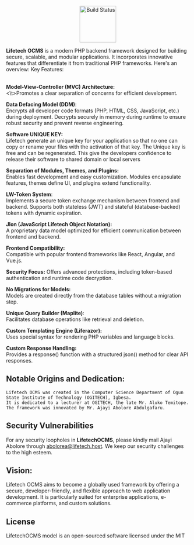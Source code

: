 <p align="center"> 
    <img width="100px" height="100px" src="https://github.com/ajayi-abolore/LifetechOCMS/assets/111434189/89804ab9-9bb4-4d74-a1c2-d57ec7815d99" alt="Build Status"> 
</p>
 <b>Lifetech OCMS</b> is a modern PHP backend framework designed for building secure, scalable, and modular applications. It incorporates innovative features that differentiate it from traditional PHP frameworks. Here's an overview:
Key Features:<br><br>

**Model-View-Controller (MVC) Architecture:**<br>
         <\t>Promotes a clear separation of concerns for efficient development.

**Data Defacing Model (DDM)**:<br>
        Encrypts all developer code formats (PHP, HTML, CSS, JavaScript, etc.) during deployment.
        Decrypts securely in memory during runtime to ensure robust security and prevent reverse engineering.

   **Software UNIQUE KEY:**<br>
        Lifetech generate an unique key for your application so that no one can copy or rename your files with the activation of that key.
        The Unique key is free and can be regenerated. This give the developers confidence to release their software to shared domain or local servers

**Separation of Modules, Themes, and Plugins:**<br>
        Enables fast development and easy customization.
        Modules encapsulate features, themes define UI, and plugins extend functionality.

   **LW-Token System**:<br>
        Implements a secure token exchange mechanism between frontend and backend.
        Supports both stateless (JWT) and stateful (database-backed) tokens with dynamic expiration.

   **Jlon (JavaScript Lifetech Object Notation):**<br>
        A proprietary data model optimized for efficient communication between frontend and backend.

**Frontend Compatibility:**<br>
        Compatible with popular frontend frameworks like React, Angular, and Vue.js.

**Security Focus:**
        Offers advanced protections, including token-based authentication and runtime code decryption.

**No Migrations for Models:**<br>
        Models are created directly from the database tables without a migration step.

**Unique Query Builder (Maplite)**:<br>
        Facilitates database operations like retrieval and deletion.

**Custom Templating Engine (Liferazor):**<br>
        Uses special syntax for rendering PHP variables and language blocks.

**Custom Response Handling:**<br>
        Provides a response() function with a structured json() method for clear API responses.

## Notable Origins and Dedication:<br>

    Lifetech OCMS was created in the Computer Science Department of Ogun State Institute of Technology (OGITECH), Igbesa.
    It is dedicated to a lecturer at OGITECH, the late Mr. Aluko Temitope.
    The framework was innovated by Mr. Ajayi Abolore Abdulgafaru.
    
## Security Vulnerabilities

For any security loopholes in **LifetechOCMS**, please kindly mail Ajayi Abolore through [abolorea@lifetech.host](mailto:abolorea@lifetech.host). We keep our security challenges to the high esteem.

## Vision:

Lifetech OCMS aims to become a globally used framework by offering a secure, developer-friendly, and flexible approach to web application development. It is particularly suited for enterprise applications, e-commerce platforms, and custom solutions.

## License

LifetechOCMS model is an open-sourced software licensed under the MIT
